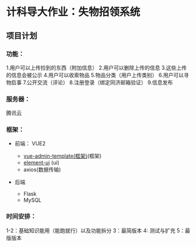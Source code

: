 # 计科导大作业：失物招领系统

## 项目计划

### 功能：

1.用户可以上传捡到的东西（附加信息）
2.用户可以删除上传的信息
3.这些上传的信息会被公示
4.用户可以收索物品
5.物品分类（用户上传类别）
6.用户可以寻物启事
7.公开交流（评论）
8.注册登录（绑定同济邮箱验证）
9.信息发布

### 服务器：

腾讯云

### 框架：

* 前端： VUE2

  + [vue-admin-template(框架)](https://github.com/PanJiaChen/vue-admin-template)\(框架\)
  + [element-ui](https://element.eleme.cn/#/zh-CN/component/installation) \(ui\)
  + axios(数据传输)
* 后端

  + Flask
  + MySQL

### 时间安排：

1-2：基础知识能用（能跑就行）以及功能拆分
3：最简版本
4: 测试与扩充
5：最版版本
